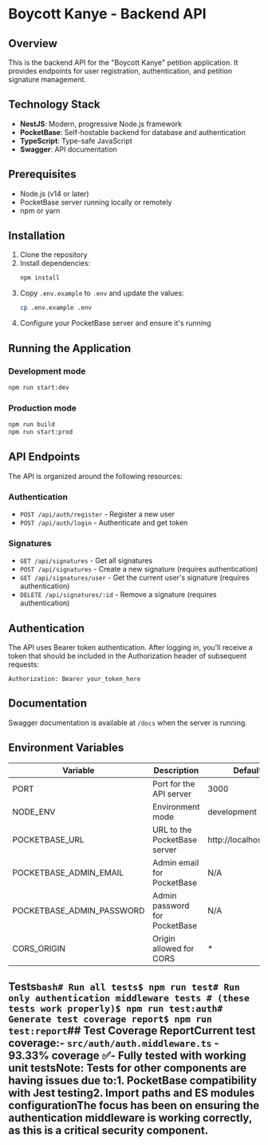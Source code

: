 # Boycott Kanye - Backend API

## Overview

This is the backend API for the "Boycott Kanye" petition application. It provides endpoints for user registration, authentication, and petition signature management.

## Technology Stack

- **NestJS**: Modern, progressive Node.js framework
- **PocketBase**: Self-hostable backend for database and authentication
- **TypeScript**: Type-safe JavaScript
- **Swagger**: API documentation

## Prerequisites

- Node.js (v14 or later)
- PocketBase server running locally or remotely
- npm or yarn

## Installation

1. Clone the repository
2. Install dependencies:
   ```bash
   npm install
   ```
3. Copy `.env.example` to `.env` and update the values:
   ```bash
   cp .env.example .env
   ```
4. Configure your PocketBase server and ensure it's running

## Running the Application

### Development mode
```bash
npm run start:dev
```

### Production mode
```bash
npm run build
npm run start:prod
```

## API Endpoints

The API is organized around the following resources:

### Authentication

- `POST /api/auth/register` - Register a new user
- `POST /api/auth/login` - Authenticate and get token

### Signatures

- `GET /api/signatures` - Get all signatures
- `POST /api/signatures` - Create a new signature (requires authentication)
- `GET /api/signatures/user` - Get the current user's signature (requires authentication)
- `DELETE /api/signatures/:id` - Remove a signature (requires authentication)

## Authentication

The API uses Bearer token authentication. After logging in, you'll receive a token that should be included in the Authorization header of subsequent requests:

```
Authorization: Bearer your_token_here
```

## Documentation

Swagger documentation is available at `/docs` when the server is running.

## Environment Variables

| Variable | Description | Default |
|----------|-------------|---------|
| PORT | Port for the API server | 3000 |
| NODE_ENV | Environment mode | development |
| POCKETBASE_URL | URL to the PocketBase server | http://localhost:8090 |
| POCKETBASE_ADMIN_EMAIL | Admin email for PocketBase | N/A |
| POCKETBASE_ADMIN_PASSWORD | Admin password for PocketBase | N/A |
| CORS_ORIGIN | Origin allowed for CORS | * |

## Tests```bash# Run all tests$ npm run test# Run only authentication middleware tests # (these tests work properly)$ npm run test:auth# Generate test coverage report$ npm run test:report```## Test Coverage ReportCurrent test coverage:- `src/auth/auth.middleware.ts` - **93.33% coverage** ✅- Fully tested with working unit testsNote: Tests for other components are having issues due to:1. PocketBase compatibility with Jest testing2. Import paths and ES modules configurationThe focus has been on ensuring the authentication middleware is working correctly, as this is a critical security component. 